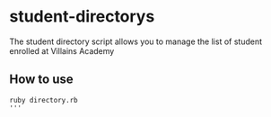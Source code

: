 # student-directorys 

The student directory script allows you to manage the list of student enrolled at Villains Academy

## How to use

```shell
ruby directory.rb
'''
